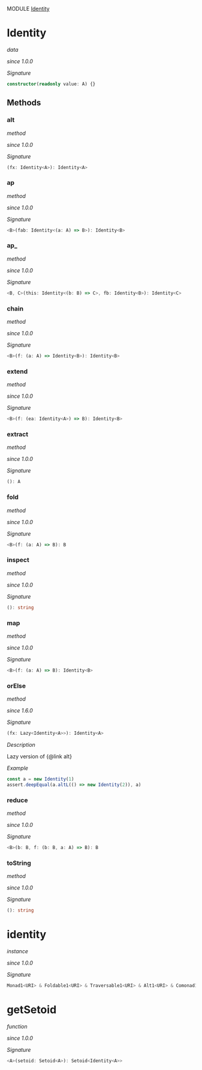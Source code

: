 MODULE [Identity](https://github.com/gcanti/fp-ts/blob/master/src/Identity.ts)

# Identity

_data_

_since 1.0.0_

_Signature_

```ts
constructor(readonly value: A) {}
```

## Methods

### alt

_method_

_since 1.0.0_

_Signature_

```ts
(fx: Identity<A>): Identity<A>
```

### ap

_method_

_since 1.0.0_

_Signature_

```ts
<B>(fab: Identity<(a: A) => B>): Identity<B>
```

### ap\_

_method_

_since 1.0.0_

_Signature_

```ts
<B, C>(this: Identity<(b: B) => C>, fb: Identity<B>): Identity<C>
```

### chain

_method_

_since 1.0.0_

_Signature_

```ts
<B>(f: (a: A) => Identity<B>): Identity<B>
```

### extend

_method_

_since 1.0.0_

_Signature_

```ts
<B>(f: (ea: Identity<A>) => B): Identity<B>
```

### extract

_method_

_since 1.0.0_

_Signature_

```ts
(): A
```

### fold

_method_

_since 1.0.0_

_Signature_

```ts
<B>(f: (a: A) => B): B
```

### inspect

_method_

_since 1.0.0_

_Signature_

```ts
(): string
```

### map

_method_

_since 1.0.0_

_Signature_

```ts
<B>(f: (a: A) => B): Identity<B>
```

### orElse

_method_

_since 1.6.0_

_Signature_

```ts
(fx: Lazy<Identity<A>>): Identity<A>
```

_Description_

Lazy version of {@link alt}

_Example_

```ts
const a = new Identity(1)
assert.deepEqual(a.altL(() => new Identity(2)), a)
```

### reduce

_method_

_since 1.0.0_

_Signature_

```ts
<B>(b: B, f: (b: B, a: A) => B): B
```

### toString

_method_

_since 1.0.0_

_Signature_

```ts
(): string
```

# identity

_instance_

_since 1.0.0_

_Signature_

```ts
Monad1<URI> & Foldable1<URI> & Traversable1<URI> & Alt1<URI> & Comonad1<URI> & ChainRec1<URI>
```

# getSetoid

_function_

_since 1.0.0_

_Signature_

```ts
<A>(setoid: Setoid<A>): Setoid<Identity<A>>
```
